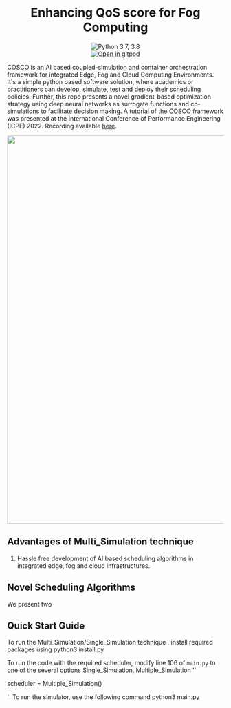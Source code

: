 <h1 align="center">Enhancing QoS score for Fog Computing</h1>
<div align="center">
 
   <a>
    <img src="https://img.shields.io/badge/python-3.7%20%7C%203.8-blue.svg" alt="Python 3.7, 3.8">
  </a>
 <br>
   <a href="https://gitpod.io/#https://github.com/uttkarshraj1/COSCO-uttkarsh/">
    <img src="https://gitpod.io/button/open-in-gitpod.svg" alt="Open in gitpod">
  </a>
</div>

COSCO is an AI based coupled-simulation and container orchestration framework for integrated Edge, Fog and Cloud Computing Environments. It's a simple python based software solution, where academics or practitioners can develop, simulate, test and deploy their scheduling policies. Further, this repo presents a novel gradient-based optimization strategy using deep neural networks as surrogate functions and co-simulations to facilitate decision making. A tutorial of the COSCO framework was presented at the International Conference of Performance Engineering (ICPE) 2022. Recording available [here](https://youtu.be/osjpaNmkm_w).

<img src="https://github.com/imperial-qore/COSCO/blob/master/wiki/COSCO.jpg" width="900" align="middle">


## Advantages of Multi_Simulation technique
1. Hassle free development of AI based scheduling algorithms in integrated edge, fog and cloud infrastructures.

## Novel Scheduling Algorithms
We present two 

## Quick Start Guide
To run the Multi_Simulation/Single_Simulation  technique , install required packages using
python3 install.py

To run the code with the required scheduler, modify line 106 of `main.py` to one of the several options Single_Simulation, Multiple_Simulation
''

scheduler = Multiple_Simulation()

''
To run the simulator, use the following command
python3 main.py


